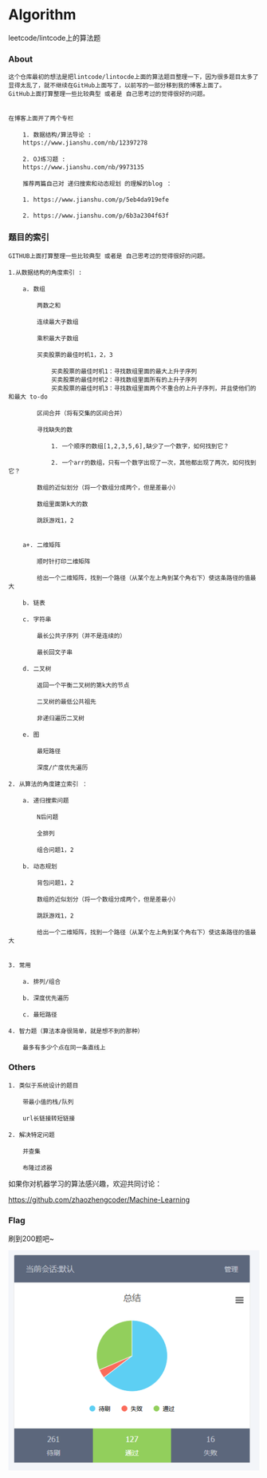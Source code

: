 # Algorithm
leetcode/lintcode上的算法题


### About 

    这个仓库最初的想法是把lintcode/lintocde上面的算法题目整理一下，因为很多题目太多了显得太乱了，就不继续在GitHub上面写了，以前写的一部分移到我的博客上面了。
    GitHub上面打算整理一些比较典型 或者是 自己思考过的觉得很好的问题。


    在博客上面开了两个专栏

        1. 数据结构/算法导论 : 
        https://www.jianshu.com/nb/12397278

        2. OJ练习题 : 
        https://www.jianshu.com/nb/9973135

        推荐两篇自己对 递归搜索和动态规划 的理解的blog ：

        1. https://www.jianshu.com/p/5eb4da919efe

        2. https://www.jianshu.com/p/6b3a2304f63f



### 题目的索引
    GITHUB上面打算整理一些比较典型 或者是 自己思考过的觉得很好的问题。

    1.从数据结构的角度索引 :
        
        a. 数组

            两数之和

            连续最大子数组

            乘积最大子数组

            买卖股票的最佳时机1，2，3

                买卖股票的最佳时机1：寻找数组里面的最大上升子序列
                买卖股票的最佳时机2：寻找数组里面所有的上升子序列
                买卖股票的最佳时机3：寻找数组里面两个不重合的上升子序列，并且使他们的和最大 to-do

            区间合并（将有交集的区间合并）

            寻找缺失的数

                1. 一个顺序的数组[1,2,3,5,6],缺少了一个数字，如何找到它？

                2. 一个arr的数组，只有一个数字出现了一次，其他都出现了两次，如何找到它？

            数组的近似划分（将一个数组分成两个，但是差最小）

            数组里面第k大的数

            跳跃游戏1，2


        a+. 二维矩阵

            顺时针打印二维矩阵

            给出一个二维矩阵，找到一个路径（从某个左上角到某个角右下）使这条路径的值最大        

        b. 链表

        c. 字符串

            最长公共子序列（并不是连续的）

            最长回文子串

        d. 二叉树

            返回一个平衡二叉树的第k大的节点

            二叉树的最低公共祖先

            非递归遍历二叉树

        e. 图

            最短路径

            深度/广度优先遍历

    2. 从算法的角度建立索引 ：

        a. 递归搜索问题

            N后问题

            全排列

            组合问题1，2

        b. 动态规划 

            背包问题1，2

            数组的近似划分（将一个数组分成两个，但是差最小）

            跳跃游戏1，2

            给出一个二维矩阵，找到一个路径（从某个左上角到某个角右下）使这条路径的值最大 


    3. 常用

        a. 排列/组合

        b. 深度优先遍历

        c. 最短路径

    4. 智力题（算法本身很简单，就是想不到的那种）

        最多有多少个点在同一条直线上


### Others

    1. 类似于系统设计的题目
        
        带最小值的栈/队列

        url长链接转短链接

    2. 解决特定问题

        并查集

        布隆过滤器



如果你对机器学习的算法感兴趣，欢迎共同讨论：

https://github.com/zhaozhengcoder/Machine-Learning


### Flag

刷到200题吧~

![](1.PNG)